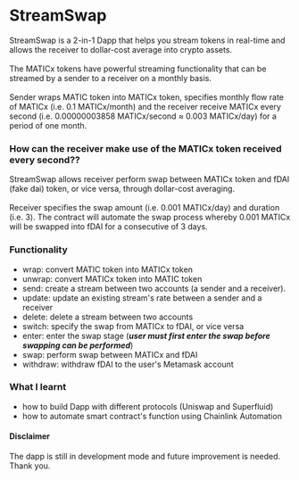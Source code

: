# StreamSwap
StreamSwap is a 2-in-1 Dapp that helps you stream tokens in real-time and allows the receiver to dollar-cost average into crypto assets.
<br/><br/>
The MATICx tokens have powerful streaming functionality that can be streamed by a sender to a receiver on a monthly basis. 
<br/><br/>
Sender wraps MATIC token into MATICx token, specifies monthly flow rate of MATICx (i.e. 0.1 MATICx/month) and the receiver receive MATICx every second (i.e. 0.00000003858 MATICx/second ≈ 0.003 MATICx/day) for a period of one month.
<br/>
### **How can the receiver make use of the MATICx token received every second??**
StreamSwap allows receiver perform swap between MATICx token and fDAI (fake dai) token, or vice versa, through dollar-cost averaging.
<br/><br/>
Receiver specifies the swap amount (i.e. 0.001 MATICx/day) and duration (i.e. 3). The contract will automate the swap process whereby 0.001 MATICx will be swapped into fDAI for a consecutive of 3 days. 

### **Functionality**
- wrap: convert MATIC token into MATICx token 
- unwrap: convert MATICx token into MATIC token
- send: create a stream between two accounts (a sender and a receiver). 
- update: update an existing stream's rate between a sender and a receiver
- delete: delete a stream between two accounts 
- switch: specify the swap from MATICx to fDAI, or vice versa
- enter: enter the swap stage (***user must first enter the swap before swapping can be performed***)
- swap: perform swap between MATICx and fDAI
- withdraw: withdraw fDAI to the user's Metamask account

### **What I learnt**
- how to build Dapp with different protocols (Uniswap and Superfluid)
- how to automate smart contract's function using Chainlink Automation

#### **Disclaimer**
The dapp is still in development mode and future improvement is needed. 
Thank you. 


